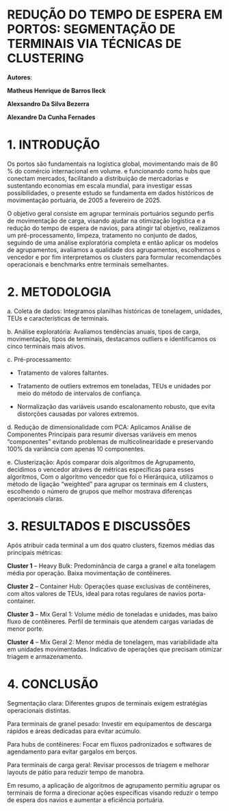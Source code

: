 # **REDUÇÃO DO TEMPO DE ESPERA EM PORTOS: SEGMENTAÇÃO DE TERMINAIS VIA TÉCNICAS DE CLUSTERING**

**Autores**:

**Matheus Henrique de Barros Ileck**

**Alexsandro Da Silva Bezerra**

**Alexandre Da Cunha Fernades**

# 1. **INTRODUÇÃO**

Os portos são fundamentais na logística global, movimentando mais de 80 % do comércio internacional em volume. e funcionando como hubs que conectam mercados, facilitando a distribuição de mercadorias e sustentando economias em escala mundial, para investigar essas possibilidades, o presente estudo se fundamenta em dados históricos de movimentação portuária, de 2005 a fevereiro de 2025.

O objetivo geral consiste em agrupar terminais portuários segundo perfis de movimentação de carga, visando ajudar na otimização logística e a redução do tempo de espera de navios, para atingir tal objetivo, realizamos um pré-processamento, limpeza, tratamento no conjunto de dados, seguindo de uma análise exploratória completa e então aplicar os modelos de agrupamentos, avaliamos a qualidade dos agrupamentos, escolhemos o vencedor e por fim interpretamos os clusters para formular recomendações operacionais e benchmarks entre terminais semelhantes.

# 2. **METODOLOGIA**

a. Coleta de dados: Integramos planilhas históricas de tonelagem, unidades, TEUs e características de terminais.

b. Análise exploratória: Avaliamos tendências anuais, tipos de carga, movimentação, tipos de terminais, destacamos outliers e identificamos os cinco terminais mais ativos.

c. Pré-processamento:

- Tratamento de valores faltantes.

- Tratamento de outliers extremos em toneladas, TEUs e unidades por meio do método de intervalos de confiança.

-  Normalização das variáveis usando escalonamento robusto, que evita distorções causadas por valores extremos.

d. Redução de dimensionalidade com PCA: Aplicamos Análise de Componentes Principais para resumir diversas variáveis em menos “componentes” evitando problemas de multicolinearidade e preservando 100% da variância com apenas 10 componentes.

e. Clusterização: Após comparar dois algoritmos de Agrupamento, decidimos o vencedor atráves de métricas específicas para esses algoritmos, Com o algoritmo vencedor que foi o Hierárquica, utilizamos o método de ligação “weighted” para agrupar os terminais em 4 clusters, escolhendo o número de grupos que melhor mostrava diferenças operacionais claras.

# 3. **RESULTADOS E DISCUSSÕES**

Após atribuir cada terminal a um dos quatro clusters, fizemos médias das principais métricas:

**Cluster 1** – Heavy Bulk: Predominância de carga a granel e alta tonelagem média por operação. Baixa movimentação de contêineres.

**Cluster 2** – Container Hub: Operações quase exclusivas de contêineres, com altos valores de TEUs, ideal para rotas regulares de navios porta-container.

**Cluster 3** – Mix Geral 1: Volume médio de toneladas e unidades, mas baixo fluxo de contêineres. Perfil de terminais que atendem cargas variadas de menor porte.

**Cluster 4** – Mix Geral 2: Menor média de tonelagem, mas variabilidade alta em unidades movimentadas. Indicativo de operações que precisam otimizar triagem e armazenamento.

# 4. **CONCLUSÃO**

Segmentação clara: Diferentes grupos de terminais exigem estratégias operacionais distintas.

Para terminais de granel pesado: Investir em equipamentos de descarga rápidos e áreas dedicadas para evitar acúmulo.

Para hubs de contêineres: Focar em fluxos padronizados e softwares de agendamento para evitar gargalos em berços.

Para terminais de carga geral: Revisar processos de triagem e melhorar layouts de pátio para reduzir tempo de manobra.

Em resumo, a aplicação de algoritmos de agrupamento permitiu agrupar os terminais de forma a direcionar ações específicas visando reduzir o tempo de espera dos navios e aumentar a eficiência portuária.
